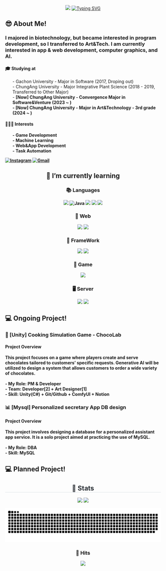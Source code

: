 <div align="center">
  <img src="https://capsule-render.vercel.app/api?type=soft&color=153448&height=200&section=header&text=🙏Geon🤓Hub&fontSize=50"/>
  <a href="https://git.io/typing-svg"><img src="https://readme-typing-svg.demolab.com?font=Fira+Code&size=30&duration=3000&pause=1500&color=2C74DBD8&background=38AD9000&center=true&vCenter=true&random=true&width=435&lines=Welcome+to+my+GitHub!!" alt="Typing SVG" /></a>
</div>

<div align="left">
  <h2>😎 About Me!</h2>
  <h3>I majored in biotechnology, but became interested in program development, so I transferred to Art&Tech. I am currently interested in app & web development, computer graphics, and AI.
  </h3>
  <h4>🎓 Studying at </h4>
  <ul> 
    - Gachon University - Major in Software (2017, Droping out) <br>
    - ChungAng University - Major Integrative Plant Science (2018 - 2019, Transferred to Other Major)<br>
    - <b>[Now] ChungAng University - Convergence Major in Software&Venture (2023 ~ ) <br>
    - <b>[Now] ChungAng University - Major in Art&Technology - 3rd grade (2024 ~ )</b>
  </ul>
  <h4 >👨🏾‍💻 Interests </h4>
  <div>
    <ul> 
      - Game Development<br>
      - Machine Learning<br>
      - Web&App Development<br>
      - Task Automation
    </ul>
  </div>
  
  [![Instagram](https://img.shields.io/badge/Instagram-%23E4405F.svg?style=for-the-badge&logo=Instagram&logoColor=white)](https://www.instagram.com/gxon.k/)
  [![Gmail](https://img.shields.io/badge/Gmail-D14836?style=for-the-badge&logo=gmail&logoColor=white)](https://mail.google.com/mail/?view=cm&amp;fs=1&amp;to=inging5839@gmail.com)
  
</div>
<div align="right">
  <h2 align="center">🌱 I’m currently learning</h2>
  <div align="center"><h3>📚 Languages</h3>
    <img src="https://img.shields.io/badge/python-3776AB?style=for-the-badge&logo=python&logoColor=white"> 
    <img alt="Java" src ="https://img.shields.io/badge/Java-007396.svg?&style=for-the-badge&logo=Java&logoColor=white"/>
    <img src="https://img.shields.io/badge/c++-00599C?style=for-the-badge&logo=c%2B%2B&logoColor=white">
    <img src="https://img.shields.io/badge/javascript-F7DF1E?style=for-the-badge&logo=javascript&logoColor=black">
    <img src="https://img.shields.io/badge/c%23-%23239120.svg?style=for-the-badge&logo=c-sharp&logoColor=white">
  </div>  
  <div align="center"><h3 align="center">📑 Web</h3>
    <img src="https://img.shields.io/badge/html5-E34F26?style=for-the-badge&logo=html5&logoColor=white">
    <img src="https://img.shields.io/badge/css-1572B6?style=for-the-badge&logo=css3&logoColor=white">
  </div>
  <div align="center"><h3 align="center">🔨 FrameWork</h3>
    <img src="https://img.shields.io/badge/flutter-02569B?style=for-the-badge&logo=flutter&logoColor=white">  
    <img src="https://img.shields.io/badge/django-092E20?style=for-the-badge&logo=django&logoColor=white">
  </div>
  <div align="center"><h3 align="center">🎯 Game</h3>
   <img src="https://img.shields.io/badge/unity-%23000000.svg?style=for-the-badge&logo=unity&logoColor=white"/> 
  </div>
  <div align="center"><h3 align="center">🖥️ Server</h3>
    <img src="https://img.shields.io/badge/mysql-4479A1?style=for-the-badge&logo=mysql&logoColor=white"> 
    <img src="https://img.shields.io/badge/linux-FCC624?style=for-the-badge&logo=linux&logoColor=black"> 
  </div>
</div>

 

## 💻 Ongoing Project!
  <h3 > 🎲 [Unity] Cooking Simulation Game - ChocoLab </h3>
  <h4>Project Overview</h4>
  <p>
  This project focuses on a game where players create and serve chocolates tailored to customers’ specific requests. Generative AI will be utilized to design a system that allows customers to order a wide variety of chocolates.
  <br><br>
  - My Role: PM & Developer <br>
  - Team: Developer[2] + Art Designer[1] <br> 
  - Skill: Unity(C#) + Git/Github + ComfyUI + Notion  
  </p>

  <h3 > 📊 [Mysql] Personalized secretary App DB design </h3>
  <h4>Project Overview</h4>
  <p>
  This project involves designing a database for a personalized assistant app service. It is a solo project aimed at practicing the use of MySQL.
  <br><br>
  - My Role: DBA <br>
  - Skill: MySQL
  </p>


  
## 💻 Planned Project!



<div align= "center">
  <h2 style="border-bottom: 1px solid #d8dee4; color: #282d33;"> 🏅 Stats </h2>
  <div align= "center">
    <img src="https://github-readme-stats.vercel.app/api?username=inging5839&custom_title=inging5839'sGithubStat&bg_color=180,21497d,00000000&title_color=ffffff&text_color=ffffff"/>
    <img src="https://github-readme-stats.vercel.app/api/top-langs/?username=inging5839&layout=compact&&bg_color=180,21497d,00000000&title_color=ffffff&text_color=ffffff"/>
  </div>
</div>



![Logo](https://github.com/inging5839/inging5839/blob/main/github-user-contribution.svg)

<h3 align="center"><b>🔫 Hits </b></h3>
<p align="center">
  <a href="https://hits.seeyoufarm.com">
    <img src="https://hits.seeyoufarm.com/api/count/incr/badge.svg?url=https%3A%2F%2Fgithub.com%2Finging5839&count_bg=%238AA3FF&title_bg=%23555555&icon=&icon_color=%23B04B4B&title=Hits&edge_flat=false"/>
  </a>
</p>

